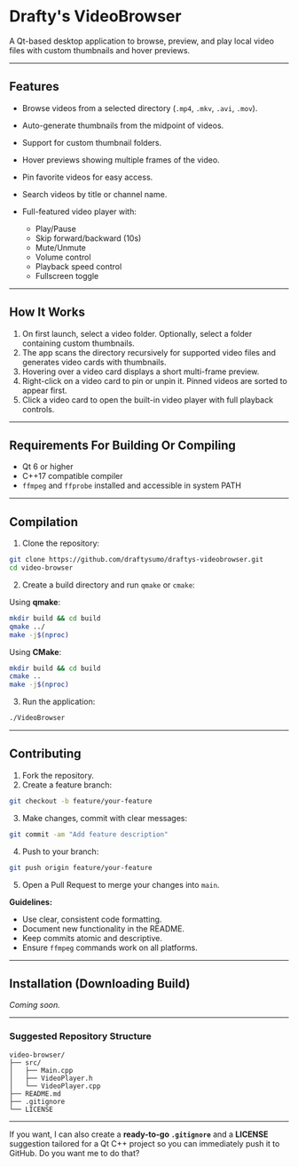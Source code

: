 # Drafty's VideoBrowser

A Qt-based desktop application to browse, preview, and play local video files with custom thumbnails and hover previews.

---

## Features

* Browse videos from a selected directory (`.mp4`, `.mkv`, `.avi`, `.mov`).
* Auto-generate thumbnails from the midpoint of videos.
* Support for custom thumbnail folders.
* Hover previews showing multiple frames of the video.
* Pin favorite videos for easy access.
* Search videos by title or channel name.
* Full-featured video player with:

  * Play/Pause
  * Skip forward/backward (10s)
  * Mute/Unmute
  * Volume control
  * Playback speed control
  * Fullscreen toggle

---

## How It Works

1. On first launch, select a video folder. Optionally, select a folder containing custom thumbnails.
2. The app scans the directory recursively for supported video files and generates video cards with thumbnails.
3. Hovering over a video card displays a short multi-frame preview.
4. Right-click on a video card to pin or unpin it. Pinned videos are sorted to appear first.
5. Click a video card to open the built-in video player with full playback controls.

---

## Requirements For Building Or Compiling

* Qt 6 or higher
* C++17 compatible compiler
* `ffmpeg` and `ffprobe` installed and accessible in system PATH

---

## Compilation

1. Clone the repository:

```bash
git clone https://github.com/draftysumo/draftys-videobrowser.git
cd video-browser
```

2. Create a build directory and run `qmake` or `cmake`:

Using **qmake**:

```bash
mkdir build && cd build
qmake ../
make -j$(nproc)
```

Using **CMake**:

```bash
mkdir build && cd build
cmake ..
make -j$(nproc)
```

3. Run the application:

```bash
./VideoBrowser
```

---

## Contributing

1. Fork the repository.
2. Create a feature branch:

```bash
git checkout -b feature/your-feature
```

3. Make changes, commit with clear messages:

```bash
git commit -am "Add feature description"
```

4. Push to your branch:

```bash
git push origin feature/your-feature
```

5. Open a Pull Request to merge your changes into `main`.

**Guidelines:**

* Use clear, consistent code formatting.
* Document new functionality in the README.
* Keep commits atomic and descriptive.
* Ensure `ffmpeg` commands work on all platforms.

---

## Installation (Downloading Build)

*Coming soon.*

---

### Suggested Repository Structure

```
video-browser/
├── src/
│   ├── Main.cpp
│   ├── VideoPlayer.h
│   └── VideoPlayer.cpp
├── README.md
├── .gitignore
└── LICENSE
```

---

If you want, I can also create a **ready-to-go `.gitignore`** and a **LICENSE** suggestion tailored for a Qt C++ project so you can immediately push it to GitHub. Do you want me to do that?
